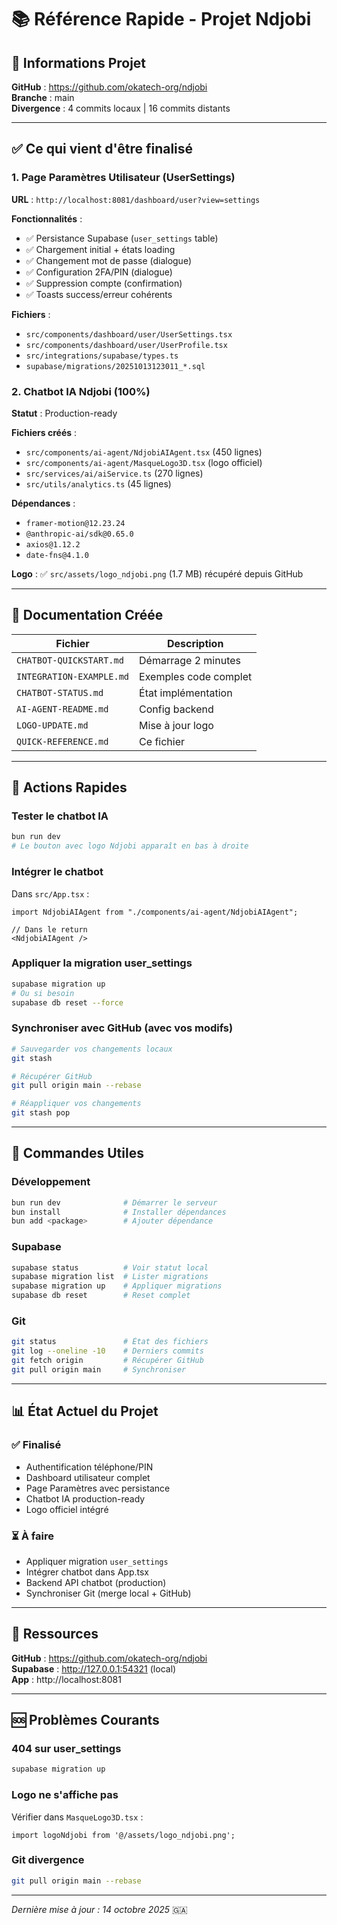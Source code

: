 # 📚 Référence Rapide - Projet Ndjobi

## 🔗 Informations Projet

**GitHub** : https://github.com/okatech-org/ndjobi  
**Branche** : main  
**Divergence** : 4 commits locaux | 16 commits distants

---

## ✅ Ce qui vient d'être finalisé

### 1. Page Paramètres Utilisateur (UserSettings)
**URL** : `http://localhost:8081/dashboard/user?view=settings`

**Fonctionnalités** :
- ✅ Persistance Supabase (`user_settings` table)
- ✅ Chargement initial + états loading
- ✅ Changement mot de passe (dialogue)
- ✅ Configuration 2FA/PIN (dialogue)
- ✅ Suppression compte (confirmation)
- ✅ Toasts success/erreur cohérents

**Fichiers** :
- `src/components/dashboard/user/UserSettings.tsx`
- `src/components/dashboard/user/UserProfile.tsx`
- `src/integrations/supabase/types.ts`
- `supabase/migrations/20251013123011_*.sql`

### 2. Chatbot IA Ndjobi (100%)
**Statut** : Production-ready

**Fichiers créés** :
- `src/components/ai-agent/NdjobiAIAgent.tsx` (450 lignes)
- `src/components/ai-agent/MasqueLogo3D.tsx` (logo officiel)
- `src/services/ai/aiService.ts` (270 lignes)
- `src/utils/analytics.ts` (45 lignes)

**Dépendances** :
- `framer-motion@12.23.24`
- `@anthropic-ai/sdk@0.65.0`
- `axios@1.12.2`
- `date-fns@4.1.0`

**Logo** : ✅ `src/assets/logo_ndjobi.png` (1.7 MB) récupéré depuis GitHub

---

## 📁 Documentation Créée

| Fichier | Description |
|---------|-------------|
| `CHATBOT-QUICKSTART.md` | Démarrage 2 minutes |
| `INTEGRATION-EXAMPLE.md` | Exemples code complet |
| `CHATBOT-STATUS.md` | État implémentation |
| `AI-AGENT-README.md` | Config backend |
| `LOGO-UPDATE.md` | Mise à jour logo |
| `QUICK-REFERENCE.md` | Ce fichier |

---

## 🚀 Actions Rapides

### Tester le chatbot IA
```bash
bun run dev
# Le bouton avec logo Ndjobi apparaît en bas à droite
```

### Intégrer le chatbot
Dans `src/App.tsx` :
```tsx
import NdjobiAIAgent from "./components/ai-agent/NdjobiAIAgent";

// Dans le return
<NdjobiAIAgent />
```

### Appliquer la migration user_settings
```bash
supabase migration up
# Ou si besoin
supabase db reset --force
```

### Synchroniser avec GitHub (avec vos modifs)
```bash
# Sauvegarder vos changements locaux
git stash

# Récupérer GitHub
git pull origin main --rebase

# Réappliquer vos changements
git stash pop
```

---

## 🔧 Commandes Utiles

### Développement
```bash
bun run dev              # Démarrer le serveur
bun install              # Installer dépendances
bun add <package>        # Ajouter dépendance
```

### Supabase
```bash
supabase status          # Voir statut local
supabase migration list  # Lister migrations
supabase migration up    # Appliquer migrations
supabase db reset        # Reset complet
```

### Git
```bash
git status               # État des fichiers
git log --oneline -10    # Derniers commits
git fetch origin         # Récupérer GitHub
git pull origin main     # Synchroniser
```

---

## 📊 État Actuel du Projet

### ✅ Finalisé
- Authentification téléphone/PIN
- Dashboard utilisateur complet
- Page Paramètres avec persistance
- Chatbot IA production-ready
- Logo officiel intégré

### ⏳ À faire
- Appliquer migration `user_settings`
- Intégrer chatbot dans App.tsx
- Backend API chatbot (production)
- Synchroniser Git (merge local + GitHub)

---

## 🔗 Ressources

**GitHub** : https://github.com/okatech-org/ndjobi  
**Supabase** : http://127.0.0.1:54321 (local)  
**App** : http://localhost:8081

---

## 🆘 Problèmes Courants

### 404 sur user_settings
```bash
supabase migration up
```

### Logo ne s'affiche pas
Vérifier dans `MasqueLogo3D.tsx` :
```tsx
import logoNdjobi from '@/assets/logo_ndjobi.png';
```

### Git divergence
```bash
git pull origin main --rebase
```

---

*Dernière mise à jour : 14 octobre 2025* 🇬🇦
